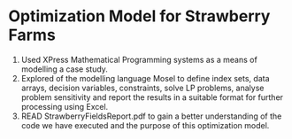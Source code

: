 # Optimization Model for Strawberry Farms
1) Used XPress Mathematical Programming systems as a means of modelling a case study. 
2) Explored of the modelling language Mosel to define index sets, data arrays, decision variables, constraints, solve LP problems, analyse problem sensitivity and report the results in a suitable format for further processing using Excel.
3) READ StrawberryFieldsReport.pdf to gain a better understanding of the code we have executed and the purpose of this optimization model.
